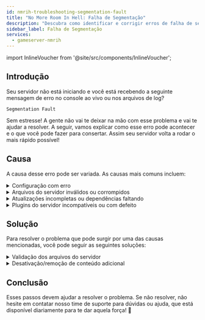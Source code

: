 ```yaml
---
id: nmrih-troubleshooting-segmentation-fault
title: "No More Room In Hell: Falha de Segmentação"
description: "Descubra como identificar e corrigir erros de falha de segmentação para deixar seu servidor rodando suave de novo → Saiba mais agora"
sidebar_label: Falha de Segmentação
services:
  - gameserver-nmrih
---
```


import InlineVoucher from '@site/src/components/InlineVoucher';

## Introdução

Seu servidor não está iniciando e você está recebendo a seguinte mensagem de erro no console ao vivo ou nos arquivos de log?

```
Segmentation Fault
```

Sem estresse! A gente não vai te deixar na mão com esse problema e vai te ajudar a resolver. A seguir, vamos explicar como esse erro pode acontecer e o que você pode fazer para consertar. Assim seu servidor volta a rodar o mais rápido possível!



<InlineVoucher />



## Causa

A causa desse erro pode ser variada. As causas mais comuns incluem:

<details>
  <summary>Configuração com erro</summary>

Um arquivo de configuração mal configurado ou incompleto pode fazer o servidor acessar parâmetros inválidos ou áreas de memória inválidas na inicialização ou durante a operação.

Isso pode acontecer especialmente se, por exemplo, indentação ou atribuição de valores não forem aplicadas corretamente. Como resultado, pode causar uma queda ou comportamento indefinido (ex: falha de segmentação).

</details>

<details>
  <summary>Arquivos do servidor inválidos ou corrompidos</summary>

  Por transferências com erro, alterações manuais ou instalações danificadas, arquivos centrais do servidor podem ficar corrompidos. Isso pode causar comportamentos inesperados ou crashes críticos como falha de segmentação ao carregar ou executar.

</details>

<details>
  <summary>Atualizações incompletas ou dependências faltando</summary>

  Se uma atualização do servidor não for concluída totalmente ou se dependências ou módulos estiverem faltando, erros podem ocorrer na inicialização ou durante o runtime.

</details>

<details>
  <summary>Plugins do servidor incompatíveis ou com defeito</summary>

  Extensões adicionais como SourceMod/Metamod ou plugins que não são compatíveis com a versão do servidor usada ou que foram programados incorretamente podem impactar diretamente o acesso à memória do servidor e causar problemas.

</details>



## Solução

Para resolver o problema que pode surgir por uma das causas mencionadas, você pode seguir as seguintes soluções:

<details>
  <summary>Validação dos arquivos do servidor</summary>

Para evitar possíveis erros por arquivos de jogo danificados ou incompletos, recomendamos usar a função **Validar Arquivos Steam** no **Dashboard** do servidor de jogos.

![img](https://screensaver01.zap-hosting.com/index.php/s/gwcG7CWm7bc5PxL/preview)

  O servidor de jogos é verificado automaticamente via SteamCMD e arquivos faltantes ou com erro serão substituídos pela versão original. O processo é totalmente automático e garante que os arquivos do servidor estejam alinhados com a versão atual do Steam.

</details>

<details>
  <summary>Desativação/remoção de conteúdo adicional</summary>

Se você adicionou conteúdo extra como Sourcemod/Metamod e plugins no seu servidor de jogos, vale a pena desativar e remover temporariamente pelo menos uma vez.

Esse passo ajuda a descartar se os problemas são causados pelo conteúdo adicional. Após atualizações, por exemplo, é comum ter problemas com esse tipo de conteúdo porque ele pode não ser mais ou ainda não ser compatível com a nova versão do servidor.

</details>

## Conclusão

Esses passos devem ajudar a resolver o problema. Se não resolver, não hesite em contatar nosso time de suporte para dúvidas ou ajuda, que está disponível diariamente para te dar aquela força! 🙂

<InlineVoucher />